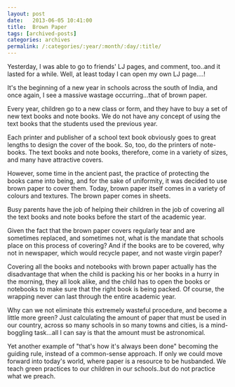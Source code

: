 ```yaml
---
layout: post
date:	2013-06-05 10:41:00
title:  Brown Paper
tags: [archived-posts]
categories: archives
permalink: /:categories/:year/:month/:day/:title/
---
```

Yesterday, I was able to go to friends' LJ pages, and comment, too..and it lasted for a while.  Well, at least today I can open my own LJ page....!

It's the beginning of a new year in schools across the south of India, and once again, I see a massive wastage occurring...that of brown paper.

Every year, children go to a new class or form, and they have to buy a set of new text books and note books. We do not have any concept of using the text books that the students used the previous year.

Each printer and publisher of a school text book obviously goes to great lengths to design the cover of the book. So, too, do the printers of note-books. The text books and note books, therefore, come in a variety of sizes, and many have attractive covers.

However, some time in the ancient past, the practice of protecting the books came into being, and for the sake of uniformity, it was decided to use brown paper to cover them. Today, brown paper itself comes in a variety of colours and textures. The brown paper comes in sheets.

Busy parents have the job of helping their children in the job of covering all the text books and note books before the start of the academic year. 

Given the fact that the brown paper covers regularly tear and are sometimes replaced, and sometimes not, what is the mandate that schools place on this process of covering? And if the books are to be covered, why not in newspaper, which would recycle paper, and not waste virgin paper?

Covering all the books and notebooks with brown paper actually has the disadvantage that when the child is packing his or her books in a hurry in the morning, they all look alike, and the child has to open the books or notebooks to make sure that the right book is being packed. Of course, the wrapping never can last through the entire academic year.

Why can we not eliminate this extremely wasteful procedure, and become a little more green? Just calculating the amount of paper that must be used in our country, across so many schools in so many towns and cities, is a mind-boggling task...all I can say is that the amount must be astronomical.

Yet another example of "that's how it's always been done" becoming the guiding rule, instead of a common-sense approach. If only we could move forward into today's world, where paper is a resource to be husbanded. We teach green practices to our children in our schools..but do not practice what we preach.
